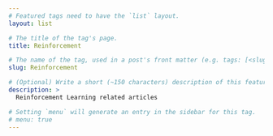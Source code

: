 ```yaml
---
# Featured tags need to have the `list` layout.
layout: list

# The title of the tag's page.
title: Reinforcement

# The name of the tag, used in a post's front matter (e.g. tags: [<slug>]).
slug: Reinforcement

# (Optional) Write a short (~150 characters) description of this featured tag.
description: >
  Reinforcement Learning related articles

# Setting `menu` will generate an entry in the sidebar for this tag.
# menu: true
---
```

